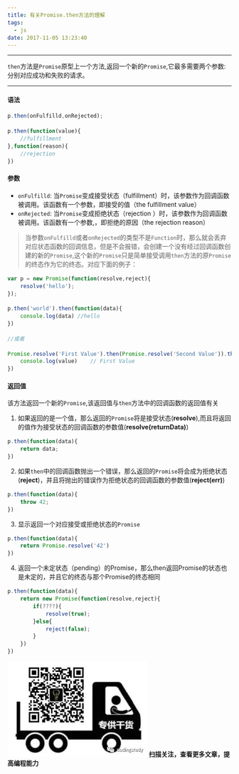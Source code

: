 ```yaml
---
title: 有关Promise.then方法的理解
tags:
  - js
date: 2017-11-05 13:23:40
---
```


--------------------------------------------

`then`方法是`Promise`原型上一个方法,返回一个新的`Promise`,它最多需要两个参数:分别对应成功和失败的请求。

-------------------------------------------
<!--more-->

#### 语法

```js
p.then(onFulfilld,onRejected);

p.then(function(value){
    //fulfillment
},function(reason){
    //rejection
})
```

#### 参数

* `onFulfilld`: 当`Promise`变成接受状态（fulfillment）时，该参数作为回调函数被调用。该函数有一个参数，即接受的值（the fulfillment  value）
* `onRejected`: 当`Promise`变成拒绝状态（rejection ）时，该参数作为回调函数被调用。该函数有一个参数,，即拒绝的原因（the rejection reason）

>当参数`onFulfilld`或者`onRejected`的类型不是`Function`时，那么就会丢弃对应状态函数的回调信息，但是不会报错，会创建一个没有经过回调函数创建的新的`Promise`,这个新的`Promise`只是简单接受调用`then`方法的原`Promise`的终态作为它的终态。对应下面的例子：
```js
var p = new Promise(function(resolve,reject){
    resolve('hello');
});

p.then('world').then(function(data){
    console.log(data) //hello
})

//或者

Promise.resolve('First Value').then(Promise.resolve('Second Value')).then(null).then((value) => {
    console.log(value)    // First Value
})
```

#### 返回值

该方法返回一个新的`Promise`,该返回值与`then`方法中的回调函数的返回值有关

1. 如果返回的是一个值，那么返回的`Promise`将是接受状态(**resolve**),而且将返回的值作为接受状态的回调函数的参数值(**resolve(returnData)**)
```js
p.then(function(data){
    return data;
})
```
2. 如果`then`中的回调函数抛出一个错误，那么返回的`Promise`将会成为拒绝状态(**reject**)，并且将抛出的错误作为拒绝状态的回调函数的参数值(**reject(err)**)
```js
p.then(function(data){
    throw 42;
})
```
3. 显示返回一个对应接受或拒绝状态的`Promise`
```js
p.then(function(data){
    return Promise.resolve('42')
})
```
4. 返回一个未定状态（pending）的Promise，那么then返回Promise的状态也是未定的，并且它的终态与那个Promise的终态相同
```js
p.then(function(data){
    return new Promise(function(resolve,reject){
        if(????){
            resolve(true);
        }else{
            reject(false);
        }
    })
})
```

![alt](/images/Wechatcode.jpg)
**扫描关注，查看更多文章，提高编程能力**